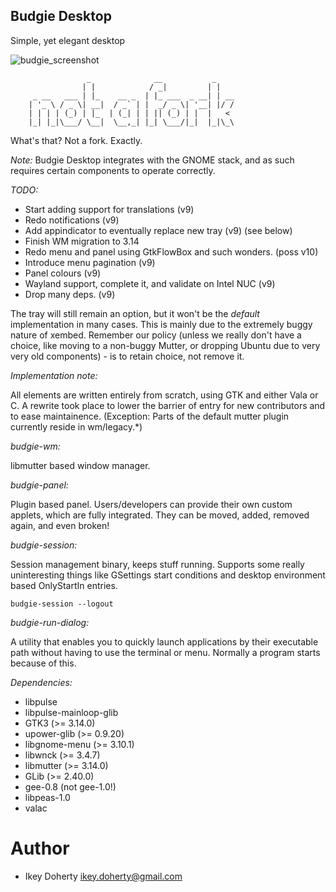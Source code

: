 Budgie Desktop
---

Simple, yet elegant desktop

![budgie_screenshot](https://raw.githubusercontent.com/evolve-os/budgie-desktop/master/Screenshot.png)


                     _              __           _    
                    | |            / _|         | |   
         _ __   ___ | |_    __ _  | |_ ___  _ __| | __
        | '_ \ / _ \| __|  / _` | |  _/ _ \| '__| |/ /
        | | | | (_) | |_  | (_| | | || (_) | |  |   < 
        |_| |_|\___/ \__|  \__,_| |_| \___/|_|  |_|\_\


What's that? Not a fork.  Exactly.

*Note:*
Budgie Desktop integrates with the GNOME stack, and as such requires
certain components to operate correctly. 

*TODO:*
 * Start adding support for translations (v9)
 * Redo notifications (v9)
 * Add appindicator to eventually replace new tray (v9) (see below)
 * Finish WM migration to 3.14
 * Redo menu and panel using GtkFlowBox and such wonders. (poss v10)
 * Introduce menu pagination (v9)
 * Panel colours (v9)
 * Wayland support, complete it, and validate on Intel NUC (v9)
 * Drop many deps. (v9)
 

The tray will still remain an option, but it won't be the *default*
implementation in many cases. This is mainly due to the extremely
buggy nature of xembed. Remember our policy (unless we really don't
have a choice, like moving to a non-buggy Mutter, or dropping Ubuntu
due to very very old components) - is to retain choice, not remove it.

*Implementation note:*

All elements are written entirely from scratch, using GTK and either Vala
or C. A rewrite took place to lower the barrier of entry for new contributors
and to ease maintainence.
(Exception: Parts of the default mutter plugin currently reside in wm/legacy.*)

*budgie-wm:*

libmutter based window manager.

*budgie-panel:*

Plugin based panel. Users/developers can provide their own custom applets,
which are fully integrated. They can be moved, added, removed again, and
even broken!

*budgie-session:*

Session management binary, keeps stuff running. Supports some really uninteresting
things like GSettings start conditions and desktop environment based OnlyStartIn
entries.

    budgie-session --logout

*budgie-run-dialog:*

A utility that enables you to quickly launch applications by their executable
path without having to use the terminal or menu. Normally a program starts
because of this.

*Dependencies:*

 * libpulse
 * libpulse-mainloop-glib
 * GTK3 (>= 3.14.0)
 * upower-glib (>= 0.9.20)
 * libgnome-menu (>= 3.10.1)
 * libwnck (>= 3.4.7)
 * libmutter (>= 3.14.0)
 * GLib (>= 2.40.0)
 * gee-0.8 (not gee-1.0!)
 * libpeas-1.0
 * valac

Author
===
 * Ikey Doherty <ikey.doherty@gmail.com>
